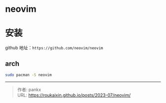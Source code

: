 # neovim



# 安装

github 地址：`https://github.com/neovim/neovim`



## arch

```bash
sudo pacman -S neovim
```



---

> 作者: pankx  
> URL: https://roukaixin.github.io/posts/2023-07/neovim/  

